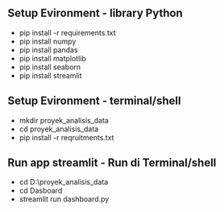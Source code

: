 ## Setup Evironment - library Python
- pip install -r requirements.txt
- pip install numpy
- pip install pandas
- pip install matplotlib
- pip install seaborn
- pip install streamlit
  
## Setup Evironment - terminal/shell
- mkdir proyek_analisis_data
- cd proyek_analisis_data
- pip install -r reqruitments.txt

## Run app streamlit - Run di Terminal/shell
- cd D:\proyek_analisis_data
- cd Dasboard
- streamlit run dashboard.py 
